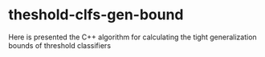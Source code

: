 # theshold-clfs-gen-bound
Here is presented the C++ algorithm for calculating the tight generalization bounds of threshold classifiers
